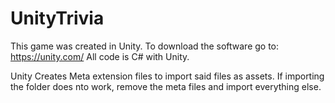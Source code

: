 # UnityTrivia

This game was created in Unity. To download the software go to: https://unity.com/
All code is C# with Unity. 

Unity Creates Meta extension files to import said files as assets. 
If importing the folder does nto work, remove the meta files and import everything else.

